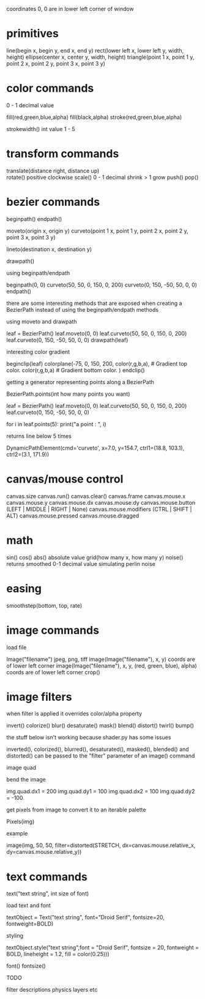 coordinates 0, 0 are in lower left corner of window 

# primitives

line(begin x, begin y, end x, end y)
rect(lower left x, lower left y, width, height)
ellipse(center x, center y, width, height)
triangle(point 1 x, point 1 y, point 2 x, point 2 y, point 3 x, point 3 y)

# color commands

0 - 1 decimal value

fill(red,green,blue,alpha)
fill(black,alpha)
stroke(red,green,blue,alpha)

strokewidth()
	int value 1 - 5

# transform commands

translate(distance right, distance up)  
rotate()
	positive clockwise
scale()
	0 - 1 decimal shrink
	> 1 grow
push()
pop()

# bezier commands

beginpath()
endpath()

moveto(origin x, origin y)
curveto(point 1 x, point 1 y, point 2 x, point 2 y, point 3 x, point 3 y)

lineto(destination x, destination y)

drawpath()

using beginpath/endpath

beginpath(0, 0)
curveto(50, 50, 0, 150, 0, 200)
curveto(0, 150, -50, 50, 0, 0)
endpath()

there are some interesting methods that are exposed when creating a BezierPath instead of using the beginpath/endpath methods

using moveto and drawpath

leaf = BezierPath()
leaf.moveto(0, 0)
leaf.curveto(50, 50, 0, 150, 0, 200)
leaf.curveto(0, 150, -50, 50, 0, 0)
drawpath(leaf)

interesting color gradient

beginclip(leaf)
colorplane(-75, 0, 150, 200,
    color(r,g,b,a), # Gradient top color.
    color(r,g,b,a)  # Gradient bottom color.
)
endclip()

getting a generator representing points along a BezierPath

BezierPath.points(int how many points you want)

leaf = BezierPath()
leaf.moveto(0, 0)
leaf.curveto(50, 50, 0, 150, 0, 200)
leaf.curveto(0, 150, -50, 50, 0, 0)

for i in leaf.points(5):
	print("a point : ", i)

returns line below 5 times

DynamicPathElement(cmd='curveto', x=7.0, y=154.7, ctrl1=(18.8, 103.1), ctrl2=(3.1, 171.9))

# canvas/mouse control

canvas.size
canvas.run()
canvas.clear()
canvas.frame
canvas.mouse.x
canvas.mouse.y
canvas.mouse.dx
canvas.mouse.dy
canvas.mouse.button (LEFT | MIDDLE | RIGHT | None)
canvas.mouse.modifiers (CTRL | SHIFT | ALT)
canvas.mouse.pressed
canvas.mouse.dragged

# math

sin()
cos()
abs()
	absolute value
grid(how many x, how many y)
noise()
	returns smoothed 0-1 decimal value simulating perlin noise

# easing

smoothstep(bottom, top, rate)

# image commands

load file

Image("filename")
	jpeg, png, tiff
image(Image("filename"), x, y)
	coords are of lower left corner
image(Image("filename"), x, y, (red, green, blue), alpha)
	coords are of lower left corner
crop()

# image filters 

when filter is applied it overrides color/alpha property

invert()
colorize()
blur()
desaturate()
mask()
blend()
distort()
twirl()
bump()

the stuff below isn't working because shader.py has some issues

inverted(), colorized(), blurred(), desaturated(), masked(), blended() and distorted() can be passed to the "filter" parameter of an image() command

image quad

bend the image

img.quad.dx1 =  200
img.quad.dy1 =  100
img.quad.dx2 =  100
img.quad.dy2 = -100

get pixels from image to convert it to an iterable palette

Pixels(img)

example 

image(img, 50, 50, filter=distorted(STRETCH, dx=canvas.mouse.relative_x, dy=canvas.mouse.relative_y))

# text commands

text("text string", int size of font)

load text and font

textObject = Text("text string", font="Droid Serif", fontsize=20, fontweight=BOLD)

styling

textObject.style("text string",font = "Droid Serif", 
      fontsize = 20, 
    fontweight = BOLD,
    lineheight = 1.2,
          fill = color(0.25)))

font()
fontsize()

TODO

filter descriptions
physics
layers
etc